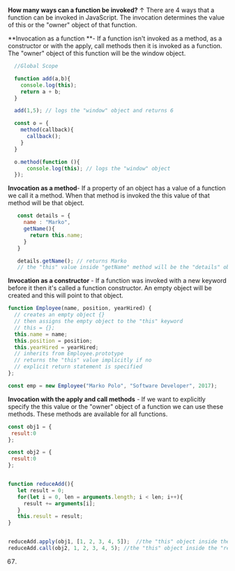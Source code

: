 **How many ways can a function be invoked?**
↑ There are 4 ways that a function can be invoked in JavaScript. The invocation determines the value of this or the "owner" object of that function.

**Invocation as a function **- If a function isn't invoked as a method, as a constructor or with the apply, call methods then it is invoked as a function. The "owner" object of this function will be the window object.
```js
  //Global Scope

  function add(a,b){
    console.log(this);
    return a + b;
  }  

  add(1,5); // logs the "window" object and returns 6

  const o = {
    method(callback){
      callback();
    }
  }

  o.method(function (){
      console.log(this); // logs the "window" object
  });

  ```

**Invocation as a method**- If a property of an object has a value of a function we call it a method. When that method is invoked the this value of that method will be that object.
```js
   const details = {
     name : "Marko",
     getName(){
       return this.name;
     }
   }

   details.getName(); // returns Marko
   // the "this" value inside "getName" method will be the "details" object 

   ```
**Invocation as a constructor** - If a function was invoked with a new keyword before it then it's called a function constructor. An empty object will be created and this will point to that object.
```js
function Employee(name, position, yearHired) {
  // creates an empty object {}
  // then assigns the empty object to the "this" keyword
  // this = {};
  this.name = name;
  this.position = position;
  this.yearHired = yearHired;
  // inherits from Employee.prototype
  // returns the "this" value implicitly if no 
  // explicit return statement is specified
};

const emp = new Employee("Marko Polo", "Software Developer", 2017);
```

**Invocation with the apply and call methods** - If we want to explicitly specify the this value or the "owner" object of a function we can use these methods. These methods are available for all functions.

```js
const obj1 = {
 result:0
};

const obj2 = {
 result:0
};


function reduceAdd(){
   let result = 0;
   for(let i = 0, len = arguments.length; i < len; i++){
     result += arguments[i];
   }
   this.result = result;
}


reduceAdd.apply(obj1, [1, 2, 3, 4, 5]);  //the "this" object inside the "reduceAdd" function will be "obj1"
reduceAdd.call(obj2, 1, 2, 3, 4, 5); //the "this" object inside the "reduceAdd" function will be "obj2"
```

67.